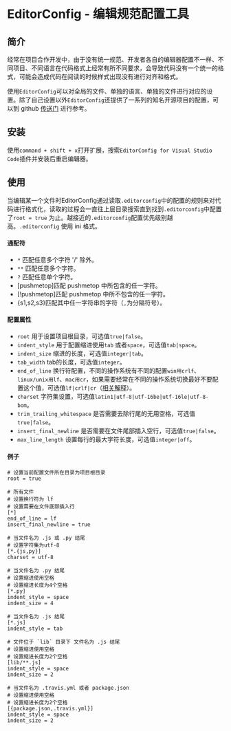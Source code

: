 # EditorConfig - 编辑规范配置工具

## 简介

经常在项目合作开发中，由于没有统一规范、开发者各自的编辑器配置不一样、不同项目、不同语言在代码格式上经常有所不同要求，会导致代码没有一个统一的格式，可能会造成代码在阅读的时候样式出现没有进行对齐和格式。

使用`EditorConfig`可以对全局的文件、单独的语言、单独的文件进行对应的设置。除了自己设置以外`EditorConfig`还提供了一系列的知名开源项目的配置，可以到 github [传送门](https://github.com/editorconfig/editorconfig/wiki/Projects-Using-EditorConfig) 进行参考。

## 安装

使用`command + shift + x`打开扩展，搜索`EditorConfig for Visual Studio Code`插件并安装后重启编辑器。

## 使用

当编辑某一个文件时EditorConfig通过读取`.editorconfig`中的配置的规则来对代码进行格式化，读取的过程会一直往上层目录搜索直到找到`.editorconfig`中配置了`root = true` 为止。越接近的`.editorconfig`配置优先级别越高。`.editorconfig` 使用 ini 格式。

#### 通配符
* `*` 匹配任意多个字符 '/' 除外。
* `**` 匹配任意多个字符。
* `?` 匹配任意单个字符。
* [pushmetop]匹配 pushmetop 中所包含的任一字符。
* [!pushmetop]匹配 pushmetop 中所不包含的任一字符。
* {s1,s2,s3}匹配其中任一字符串的字符（`,`为分隔符号）。

#### 配置属性

* `root` 用于设置项目根目录，可选值`true|false`。
* `indent_style` 用于配置缩进使用`tab` 或者`space`，可选值`tab|space`。
* `indent_size` 缩进的长度，可选值`integer|tab`。
* `tab_width` tab的长度，可选值`integer`。
* `end_of_line` 换行符配置，不同的操作系统有不同的配置`win用crlf`、`linux/unix用lf`、`mac用cr`，如果需要经常在不同的操作系统切换最好不要配置这个值，可选值`lf|crlf|cr`（[相关解释](https://github.com/cssmagic/blog/issues/22)）。
* `charset` 字符集设置，可选值`latin1|utf-8|utf-16be|utf-16le|utf-8-bom`。
* `trim_trailing_whitespace` 是否需要去除行尾的无用空格，可选值`true|false`。
* `insert_final_newline` 是否需要在文件尾部插入空行，可选值`true|false`。
* `max_line_length` 设置每行的最大字符长度，可选值`integer|off`。

#### 例子

```
# 设置当前配置文件所在目录为项目根目录
root = true
 
# 所有文件
# 设置换行符为 lf
# 设置需要在文件底部插入行
[*]
end_of_line = lf
insert_final_newline = true
 
# 当文件名为 .js 或 .py 结尾
# 设置字符集为utf-8
[*.{js,py}]
charset = utf-8
 
# 当文件名为 .py 结尾
# 设置缩进使用空格
# 设置缩进长度为4个空格
[*.py]
indent_style = space
indent_size = 4
 
# 当文件名为 .js 结尾
[*.js]
indent_style = tab
 
# 文件位于 `lib` 目录下 文件名为 .js 结尾
# 设置缩进使用空格
# 设置缩进长度为2个空格
[lib/**.js]
indent_style = space
indent_size = 2
 
# 当文件名为 .travis.yml 或者 package.json
# 设置缩进使用空格
# 设置缩进长度为2个空格
[{package.json,.travis.yml}]
indent_style = space
indent_size = 2
```